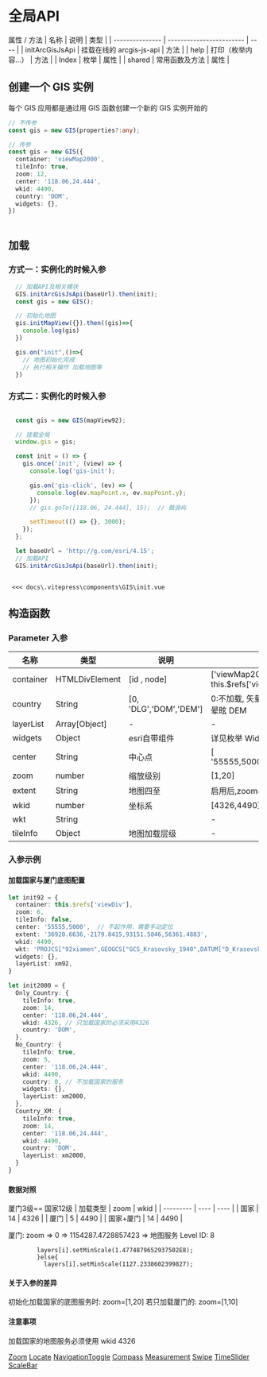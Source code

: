 # 全局API
属性 / 方法
| 名称            | 说明                     | 类型 |
| --------------- | ------------------------ | ---- |
| initArcGisJsApi | 挂载在线的 arcgis-js-api | 方法 |
| help            | 打印（枚举内容...）      | 方法 |
| Index           | 枚举                     | 属性 |
| shared          | 常用函数及方法           | 属性 |



## 创建一个 GIS 实例
每个 GIS 应用都是通过用 GIS 函数创建一个新的 GIS 实例开始的
```ts
// 不传参
const gis = new GIS(properties?:any);

// 传参
const gis = new GIS({
  container: 'viewMap2000',
  tileInfo: true,
  zoom: 12,
  center: '118.06,24.444',
  wkid: 4490,
  country: 'DOM',
  widgets: {},
})
 
```

## 加载
### 方式一：实例化的时候入参
```ts
  // 加载API及相关模块
  GIS.initArcGisJsApi(baseUrl).then(init);
  const gis = new GIS();

  // 初始化地图
  gis.initMapView({}).then((gis)=>{
    console.log(gis)
  })

  gis.on("init",()=>{
    // 地图初始化完成
    // 执行相关操作 加载地图等
  })
```

### 方式二：实例化的时候入参
```ts

  const gis = new GIS(mapView92);

  // 挂载全局
  window.gis = gis;

  const init = () => {
    gis.once('init', (view) => {
      console.log('gis-init');

      gis.on('gis-click', (ev) => {
        console.log(ev.mapPoint.x, ev.mapPoint.y);
      });
      // gis.goTo([118.06, 24.444], 15);  // 鼓浪屿

      setTimeout(() => {}, 3000);
    });
  };

  let baseUrl = 'http://g.com/esri/4.15';
  // 加载API
  GIS.initArcGisJsApi(baseUrl).then(init);
```

<gis-init />

<Code>
 <<< docs\.vitepress\components\GIS\init.vue
</Code>

## 构造函数


### Parameter 入参
| 名称      | 类型           | 说明                   | 示例                                    |
| --------- | -------------- | ---------------------- | --------------------------------------- |
| container | HTMLDivElement | [id , node]            | ['viewMap2000' , this.$refs['viewDiv'], |
| country   | String         | [0, 'DLG','DOM','DEM'] | 0:不加载, 矢量 DLG, 影像 DOM ,晕眩 DEM  |
| layerList | Array[Object]  | -                      | -                                       |
| widgets   | Object         | esri自带组件           | 详见枚举 WidgetsIndex                   |
| center    | String         | 中心点                 | [ '55555,5000','118.06,24.444']         |
| zoom      | number         | 缩放级别               | [1,20]                                  |
| extent    | String         | 地图四至               | 启用后,zoom与center失效                 |
| wkid      | number         | 坐标系                 | [4326,4490]                             |
| wkt       | String         |                        | -                                       |
| tileInfo  | Object         | 地图加载层级           | -                                       |




### 入参示例
#### 加载国家与厦门底图配置
```ts
let init92 = {
  container: this.$refs['viewDiv'],
  zoom: 6,
  tileInfo: false,
  center: '55555,5000',  // 不起作用，需要手动定位
  extent: '36920.6636,-2179.8415,93151.5846,56361.4883',
  wkid: 4490,
  wkt: 'PROJCS["92xiamen",GEOGCS["GCS_Krasovsky_1940",DATUM["D_Krasovsky_1940",SPHEROID["Krasovsky_1940",6378245.0,298.3]],PRIMEM["Greenwich",0.0],UNIT["Degree",0.0174532925199433]],PROJECTION["Gauss_Kruger"],PARAMETER["False_Easting",100000.0],PARAMETER["False_Northing",-2700000.0],PARAMETER["Central_Meridian",118.5],PARAMETER["Scale_Factor",1.0],PARAMETER["Latitude_Of_Origin",0.0],UNIT["Meter",1.0]]',
  widgets: {},
  layerList: xm92,
}

let init2000 = {
  Only_Country: {
    tileInfo: true,
    zoom: 14,
    center: '118.06,24.444',
    wkid: 4326, // 只加载国家的必须采用4326
    country: 'DOM',
  },
  No_Country: {
    tileInfo: true,
    zoom: 5,
    center: '118.06,24.444',
    wkid: 4490,
    country: 0, // 不加载国家的服务
    widgets: {},
    layerList: xm2000,
  },
  Country_XM: {
    tileInfo: true,
    zoom: 14,
    center: '118.06,24.444',
    wkid: 4490,
    country: 'DOM',
    layerList: xm2000,
  }
}

```
#### 数据对照
 厦门3级== 国家12级
| 加载类型  | zoom | wkid |
| --------- | ---- | ---- |
| 国家      | 14   | 4326 |
| 厦门      | 5    | 4490 |
| 国家+厦门 | 14   | 4490 |

 
厦门: zoom => 0 => 1154287.4728857423 => 地图服务 Level ID: 8 
 

            layers[i].setMinScale(1.4774879652937502E8);
            }else{
              layers[i].setMinScale(1127.2338602399827);


#### 关于入参的差异
初始化加载国家的底图服务时: zoom=[1,20]
若只加载厦门的: zoom=[1,10]


 
#### 注意事项
加载国家的地图服务必须使用 wkid 4326
 
[Zoom]()
[Locate]()
[NavigationToggle]()
[Compass]()
[Measurement]()
[Swipe]()
[TimeSlider]()
[ScaleBar]()
